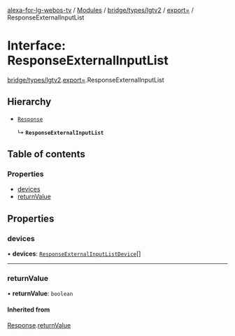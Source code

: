 [alexa-for-lg-webos-tv](../README.md) / [Modules](../modules.md) / [bridge/types/lgtv2](../modules/bridge_types_lgtv2.md) / [export=](../modules/bridge_types_lgtv2.export_.md) / ResponseExternalInputList

# Interface: ResponseExternalInputList

[bridge/types/lgtv2](../modules/bridge_types_lgtv2.md).[export=](../modules/bridge_types_lgtv2.export_.md).ResponseExternalInputList

## Hierarchy

- [`Response`](bridge_types_lgtv2.export_.Response.md)

  ↳ **`ResponseExternalInputList`**

## Table of contents

### Properties

- [devices](bridge_types_lgtv2.export_.ResponseExternalInputList.md#devices)
- [returnValue](bridge_types_lgtv2.export_.ResponseExternalInputList.md#returnvalue)

## Properties

### devices

• **devices**: [`ResponseExternalInputListDevice`](bridge_types_lgtv2.export_.ResponseExternalInputListDevice.md)[]

___

### returnValue

• **returnValue**: `boolean`

#### Inherited from

[Response](bridge_types_lgtv2.export_.Response.md).[returnValue](bridge_types_lgtv2.export_.Response.md#returnvalue)
